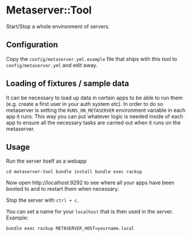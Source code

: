 # Metaserver::Tool

Start/Stop a whole environment of servers.

## Configuration

Copy the ``config/metaserver.yml.example`` file that ships with this tool to ``config/metaserver.yml`` and edit away.

## Loading of fixtures / sample data

It can be necessary to load up data in certain apps to be able to run them (e.g. create a first user in your auth system etc). In order to do so metaserver is setting the ``RUNS_ON_METASERVER`` environment variable in each app it runs. This way you can put whatever logic is needed inside of each app to ensure all the necessary tasks are carried out when it runs on the metaserver.

## Usage

Run the server itself as a webapp

``
cd metaserver-tool
bundle install
bundle exec rackup
``

Now open http://localhost:9292 to see where all your apps have been
booted to and to restart them when necessary.

Stop the server with ``ctrl + c``.

You can set a name for your ``localhost`` that is then used in the server. Example:

``
bundle exec rackup METASERVER_HOST=yourname.local
``